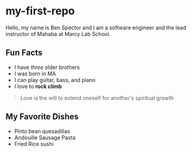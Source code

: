 # my-first-repo

Hello, my name is Ben Spector and I am a software engineer and the lead instructor of Mahaba at Marcy Lab School.

## Fun Facts
- I have *three* older brothers
- I was born in MA
- I can play guitar, bass, and piano
- I love to **rock climb**

> Love is the will to extend oneself for another's spiritual growth

## My Favorite Dishes
- Pinto bean quesadillas
- Andouille Sausage Pasta
- Fried Rice
sushi
